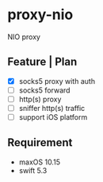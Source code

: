 # proxy-nio

NIO proxy

## Feature | Plan

- [x] socks5 proxy with auth
- [ ] socks5 forward
- [ ] http(s) proxy
- [ ] sniffer http(s) traffic
- [ ] support iOS platform

## Requirement

* maxOS 10.15
* swift 5.3

